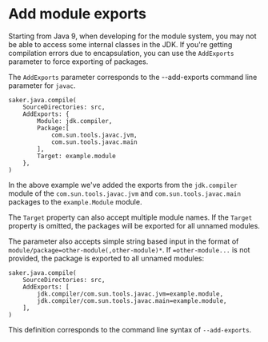 # Add module exports

Starting from Java 9, when developing for the module system, you may not be able to access some internal classes in the JDK. If you're getting compilation errors due to encapsulation, you can use the `AddExports` parameter to force exporting of packages.

The `AddExports` parameter corresponds to the --add-exports command line parameter for `javac`.

```sakerscript
saker.java.compile(
	SourceDirectories: src,
	AddExports: {
		Module: jdk.compiler,
		Package:[
			com.sun.tools.javac.jvm,
			com.sun.tools.javac.main
		],
		Target: example.module
	},
)
```

In the above example we've added the exports from the `jdk.compiler` module of the `com.sun.tools.javac.jvm` and `com.sun.tools.javac.main` packages to the `example.Module` module.

The `Target` property can also accept multiple module names. If the `Target` property is omitted, the packages will be exported for all unnamed modules.

The parameter also accepts simple string based input in the format of `module/package=other-module(,other-module)*`. If `=other-module...` is not provided, the package is exported to all unnamed modules:

```sakerscript
saker.java.compile(
	SourceDirectories: src,
	AddExports: [
		jdk.compiler/com.sun.tools.javac.jvm=example.module,
		jdk.compiler/com.sun.tools.javac.main=example.module,
	],
)
```

This definition corresponds to the command line syntax of `--add-exports`.
